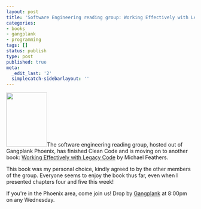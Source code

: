 ```yaml
---
layout: post
title: 'Software Engineering reading group: Working Effectively with Legacy Code'
categories:
- books
- gangplank
- programming
tags: []
status: publish
type: post
published: true
meta:
  _edit_last: '2'
  simplecatch-sidebarlayout: ''
---
```

<a href="http://www.amazon.com/gp/product/0131177052/ref=as_li_ss_tl?ie=UTF8&amp;tag=wiltblog-20&amp;linkCode=as2&amp;camp=1789&amp;creative=390957&amp;creativeASIN=0131177052"><img class="alignleft" title="Working Effectively with Legacy Code" src="http://vig-fp.prenhall.com/coverimage/0131177052.jpg" alt="" width="109" height="144" /></a>The software engineering reading group, hosted out of Gangplank Phoenix, has finished Clean Code and is moving on to another book: <a href="http://www.amazon.com/gp/product/0131177052/ref=as_li_ss_tl?ie=UTF8&amp;tag=wiltblog-20&amp;linkCode=as2&amp;camp=1789&amp;creative=390957&amp;creativeASIN=0131177052">Working Effectively with Legacy Code</a> by Michael Feathers.

This book was my personal choice, kindly agreed to by the other members of the group. Everyone seems to enjoy the book thus far, even when I presented chapters four and five this week!

If you're in the Phoenix area, come join us! Drop by <a href="http://gangplankhq.com/">Gangplank</a> at 8:00pm on any Wednesday.
